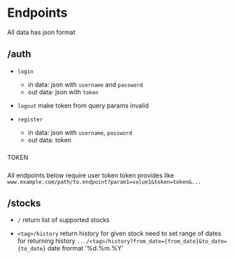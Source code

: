 Endpoints
=========

All data has json format

/auth
-----

- `login`
    - in data:
        json with `username` and `password`
    - out data:
        json with `token`
        
- `logout`
    make token from query params invalid
    
- `register`
    - in data:
        json with `username`, `password`
    - out data:
        token
     
#####
TOKEN
#####
All endpoints below require user token
token provides like `www.example.com/path/to.endpoint?param1=value1&token=token&...`

/stocks
-------

- `/`
    return list of supported stocks
    
- `<tag>/history`
    return history for given stock 
    need to set range of dates for returning history
    `.../<tag>/history?from_date={from_date}&to_date={to_date}`
    date frormat '%d.%m.%Y'
 